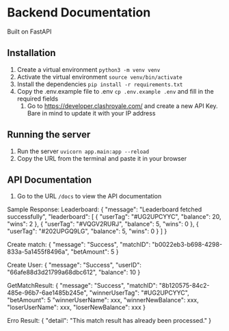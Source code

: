 # Backend Documentation
Built on FastAPI 

## Installation
1. Create a virtual environment ```python3 -m venv venv```
2. Activate the virtual environment ```source venv/bin/activate```
3. Install the dependencies ```pip install -r requirements.txt```
4. Copy the .env.example file to .env ```cp .env.example .env``` and fill in the required fields
    1. Go to https://developer.clashroyale.com/ and create a new API Key. Bare in mind to update it with your IP address

## Running the server
1. Run the server ```uvicorn app.main:app --reload```
2. Copy the URL from the terminal and paste it in your browser

## API Documentation
1. Go to the URL ```/docs``` to view the API documentation





Sample Response:
Leaderboard:
{
    "message": "Leaderboard fetched successfully",
    "leaderboard": [
        {
            "userTag": "#UG2UPCYYC",
            "balance": 20,
            "wins": 2
        },
        {
            "userTag": "#VQGV2RURJ",
            "balance": 5,
            "wins": 0
        },
        {
            "userTag": "#202UPGQ9LG",
            "balance": 5,
            "wins": 0
        }
    ]
}

Create match:
{
    "message": "Success",
    "matchID": "b0022eb3-b698-4298-833a-5a1455f8496a",
    "betAmount": 5
}

Create User:
{
    "message": "Success",
    "userID": "66afe88d3d21799a68dbc612",
    "balance": 10
}

GetMatchResult:
{
    "message": "Success",
    "matchID": "8b120575-84c2-485e-96b7-6ae1485b245e",
    "winnerUserTag": "#UG2UPCYYC",
    "betAmount": 5
    "winnerUserName": xxx,
    "winnerNewBalance": xxx,
    "loserUserName": xxx,
    "loserNewBalance": xxx
}

Erro Result:
{
    "detail": "This match result has already been processed."
}
